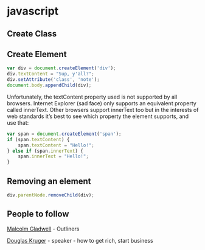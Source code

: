 # javascript

## Create Class

## Create Element

```javascript
var div = document.createElement('div');
div.textContent = "Sup, y'all?";
div.setAttribute('class', 'note');
document.body.appendChild(div);
```

Unfortunately, the textContent property used is not supported by all browsers. Internet Explorer (sad face) only supports an equivalent property called innerText. Other browsers support innerText too but in the interests of web standards it’s best to see which property the element supports, and use that:

```javascript
var span = document.createElement('span');
if (span.textContent) {
    span.textContent = "Hello!";
} else if (span.innerText) {
    span.innerText = "Hello!";
}
```

## Removing an element

```javascript
div.parentNode.removeChild(div);
```


## People to follow

[Malcolm Gladwell](https://www.google.com/search?q=malcolm+gladwell+outliers&oq=malcolm+gladwell+outliers&aqs=chrome..69i57j0l7.10191j0j7&sourceid=chrome&ie=UTF-8) - Outliners

[Douglas Kruger](https://www.google.com/search?q=douglas+kruger&oq=Douglas+Kruger&aqs=chrome.0.0l8.1840j0j7&sourceid=chrome&ie=UTF-8) - speaker - how to get rich, start business

